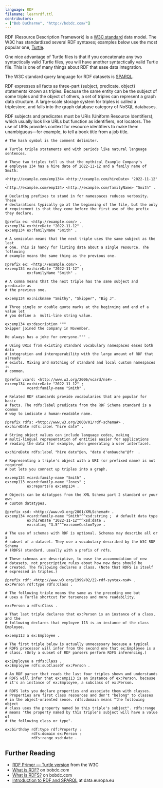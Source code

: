```yaml
---
language: RDF
filename: learnrdf.ttl
contributors:
- ["Bob DuCharme", "http://bobdc.com/"]
---
```


RDF (Resource Description Framework) is a [W3C
standard](https://www.w3.org/TR/2014/REC-rdf11-concepts-20140225/) data
model. The W3C has standardized several RDF syntaxes; examples below use the
most popular one, [Turtle](https://www.w3.org/TR/turtle/).

One nice advantage of Turtle files is that if you concatenate any two
syntactically valid Turtle files, you will have another syntactically valid
Turtle file. This is one of many things about RDF that ease data integration.

The W3C standard query language for RDF datasets is
[SPARQL](https://www.w3.org/TR/sparql11-query/).

RDF expresses all facts as three-part {subject, predicate, object} statements
known as triples. Because the same entity can be the subject of some triples
and the object of others, a set of triples can represent a graph data
structure. A large-scale storage system for triples is called a triplestore,
and falls into the graph database category of NoSQL databases.

RDF subjects and predicates must be URIs (Uniform Resource Identifiers), which
usually look like URLs but function as identifiers, not locators. The use of
URIs provides context for resource identifiers to make them unambiguous—for
example, to tell a book title from a job title.

```
# The hash symbol is the comment delimiter. 

# Turtle triple statements end with periods like natural language sentences.

# These two triples tell us that the mythical Example Company's
# employee 134 has a hire date of 2022-11-12 and a family name of Smith:

<http://example.com/emp134> <http://example.com/hireDate> "2022-11-12" .
<http://example.com/emp134> <http://example.com/familyName> "Smith" .

# Declaring prefixes to stand in for namespaces reduces verbosity. These
# declarations typically go at the beginning of the file, but the only
# requirement is that they come before the first use of the prefix they declare.

@prefix ex: <http://example.com/> .
ex:emp134 ex:hireDate "2022-11-12" .
ex:emp134 ex:familyName "Smith" .

# A semicolon means that the next triple uses the same subject as the last
# one. This is handy for listing data about a single resource. The following
# example means the same thing as the previous one.

@prefix ex: <http://example.com/> .
ex:emp134 ex:hireDate "2022-11-12" ;
          ex:familyName "Smith" .

# A comma means that the next triple has the same subject and predicate as
# the previous one.

ex:emp134 ex:nickname "Smithy", "Skipper", "Big J". 

# Three single or double quote marks at the beginning and end of a value let
# you define a  multi-line string value.

ex:emp134 ex:description """
Skipper joined the company in November. 

He always has a joke for everyone.""" . 

# Using URIs from existing standard vocabulary namespaces eases both data
# integration and interoperability with the large amount of RDF that already
# exists. Mixing and matching of standard and local custom namespaces is
# common.

@prefix vcard: <http://www.w3.org/2006/vcard/ns#> .
ex:emp134 ex:hireDate "2022-11-12" ;
          vcard:family-name "Smith" .

# Related RDF standards provide vocabularies that are popular for basic
# facts. The rdfs:label predicate from the RDF Schema standard is a common 
# way to indicate a human-readable name.

@prefix rdfs: <http://www.w3.org/2000/01/rdf-schema#> .
ex:hireDate rdfs:label "hire date" . 

# String object values can include language codes, making
# multi-lingual representation of entities easier for applications
# reading the data (for example, when generating a user interface).

ex:hireDate rdfs:label "hire date"@en, "date d'embauche"@fr  . 

# Representing a triple's object with a URI (or prefixed name) is not required
# but lets you connect up triples into a graph.

ex:emp134 vcard:family-name "Smith" .
ex:emp113 vcard:family-name "Jones" ;
          ex:reportsTo ex:emp134 . 

# Objects can be datatypes from the XML Schema part 2 standard or your own
# custom datatypes.

@prefix xsd: <http://www.w3.org/2001/XMLSchema#> .
ex:emp134 vcard:family-name "Smith"^^xsd:string ;  # default data type
          ex:hireDate "2022-11-12"^^xsd:date ;
          ex:rating "3.5"^^ex:someCustomType . 

# The use of schemas with RDF is optional. Schemas may describe all or a
# subset of a dataset. They use a vocabulary described by the W3C RDF Schema
# (RDFS) standard, usually with a prefix of rdfs.

# These schemas are descriptive, to ease the accommodation of new
# datasets, not proscriptive rules about how new data should be 
# created. The following declares a class. (Note that RDFS is itself 
# expressed in triples.)

@prefix rdf: <http://www.w3.org/1999/02/22-rdf-syntax-ns#> . 
ex:Person rdf:type rdfs:Class .

# The following triple means the same as the preceding one but 
# uses a Turtle shortcut for terseness and more readability.

ex:Person a rdfs:Class .

# That last triple declares that ex:Person is an instance of a class, and the
# following declares that employee 113 is an instance of the class Employee.

ex:emp113 a ex:Employee . 

# The first triple below is actually unnecessary because a typical
# RDFS processor will infer from the second one that ex:Employee is a
# class. (Only a subset of RDF parsers perform RDFS inferencing.)

ex:Employee a rdfs:Class .
ex:Employee rdfs:subClassOf ex:Person .

# An RDF parser that reads the last four triples shown and understands
# RDFS will infer that ex:emp113 is an instance of ex:Person, because
# it's an instance of ex:Employee, a subclass of ex:Person.

# RDFS lets you declare properties and associate them with classes. 
# Properties are first class resources and don't "belong" to classes 
# in the object-oriented sense. rdfs:domain means "the following object 
# class uses the property named by this triple's subject". rdfs:range 
# means "the property named by this triple's subject will have a value of 
# the following class or type". 

ex:birthday rdf:type rdf:Property ; 
            rdfs:domain ex:Person ;
            rdfs:range xsd:date .
```

## Further Reading

* [RDF Primer — Turtle version](https://www.w3.org/2007/02/turtle/primer/) from the W3C
* [What is RDF?](https://www.bobdc.com/blog/whatisrdf/) on bobdc.com
* [What is RDFS?](https://www.bobdc.com/blog/whatisrdfs/) on bobdc.com 
* [Introduction to RDF and SPARQL](https://data.europa.eu/sites/default/files/d2.1.2_training_module_1.3_introduction_to_rdf_sparql_en_edp.pdf) at data.europa.eu

